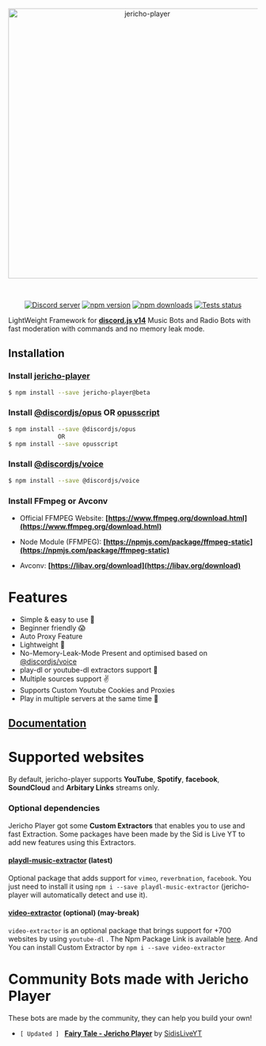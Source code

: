 <div align="center">
  <br />
  <p>
    <a href="https://jericho-player.js.org"><img src="https://raw.githubusercontent.com/SidisLiveYT/Jericho-Player/main/.github/asserts/logo.svg" width="546" alt="jericho-player" /></a>
  </p>
  <br />
<p>
<a href="https://discord.gg/MfME24sJ2a"><img src="https://img.shields.io/discord/795434308005134406?color=5865F2&logo=discord&logoColor=white" alt="Discord server" /></a>
<a href="https://www.npmjs.com/package/jericho-player"><img src="https://img.shields.io/npm/v/jericho-player.svg?maxAge=3600" alt="npm version" /></a>
<a href="https://www.npmjs.com/package/jericho-player"><img src="https://img.shields.io/npm/dt/jericho-player.svg?maxAge=3600" alt="npm downloads" /></a>
<a href="https://github.com/SidisLiveYT/Jericho-Player/actions"><img src="https://github.com/discordjs/discord.js/workflows/Testing/badge.svg" alt="Tests status" /></a>
</p>
</div>

LightWeight Framework for **[discord.js v14](https://discord.js.org)** Music Bots and Radio Bots with fast moderation with commands and no memory leak mode.

## Installation

### Install **[jericho-player](https://npmjs.com/package/jericho-player)**

```sh
$ npm install --save jericho-player@beta
```

### Install **[@discordjs/opus](https://npmjs.com/package/@discordjs/opus) OR [opusscript](https://npmjs.com/package/opusscript)**

```sh
$ npm install --save @discordjs/opus
              OR
$ npm install --save opusscript
```

### Install **[@discordjs/voice](https://npmjs.com/package/@discordjs/voice)**

```sh
$ npm install --save @discordjs/voice
```

### Install FFmpeg or Avconv

- Official FFMPEG Website: **[https://www.ffmpeg.org/download.html](https://www.ffmpeg.org/download.html)**

- Node Module (FFMPEG): **[https://npmjs.com/package/ffmpeg-static](https://npmjs.com/package/ffmpeg-static)**

- Avconv: **[https://libav.org/download](https://libav.org/download)**

# Features

- Simple & easy to use 🤘
- Beginner friendly 😱
- Auto Proxy Feature
- Lightweight 🛬
- No-Memory-Leak-Mode Present and optimised based on [@discordjs/voice](https://npmjs.com/package/@discordjs/voice)
- play-dl or youtube-dl extractors support 🌌
- Multiple sources support ✌
- Supports Custom Youtube Cookies and Proxies
- Play in multiple servers at the same time 🚗

## [Documentation](https://jericho-player.js.org)

# Supported websites

By default, jericho-player supports **YouTube**, **Spotify**, **facebook**, **SoundCloud** and **Arbitary Links** streams only.

### Optional dependencies

Jericho Player got some **Custom Extractors** that enables you to use and fast Extraction. Some packages have been made by the Sid is Live YT to add new features using this Extractors.

#### [playdl-music-extractor](https://npmjs.com/package/playdl-music-extractor) (latest)

Optional package that adds support for `vimeo`, `reverbnation`, `facebook`.
You just need to install it using `npm i --save playdl-music-extractor` (jericho-player will automatically detect and use it).

#### [video-extractor](https://npmjs.com/package/video-extractor) (optional) (may-break)

`video-extractor` is an optional package that brings support for +700 websites by using `youtube-dl` . The Npm Package Link is available [here](https://npmjs.com/package/video-extractor). And You can install Custom Extractor by `npm i --save video-extractor`

# Community Bots made with Jericho Player

These bots are made by the community, they can help you build your own!

- `[ Updated ] ` **[Fairy Tale - Jericho Player](https://github.com/SidisLiveYT/Jericho-Player-Discord-Bot)** by [SidisLiveYT](https://github.com/SidisLiveYT)
